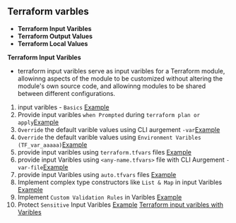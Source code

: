## Terraform varbles
- **Terraform Input Varibles**
- **Terraform Output Values**
- **Terraform Local Values**

**Terraform Input Varibles**
- terraform input varibles serve as input varibles for a Terraform module, allowinng aspects of the module to be customized without altering the module's own source code, and allowinng modules to be shared between different configurations.
1. input varibles - `Basics` [Example](https://github.com/sudheermuthyala/terraform-/tree/main/04-Terraform-Variables/02-Terraform_input_varibles/61-v1-input_varible_basics)
2. Provide input varibles `when Prompted` during `terraform plan or apply`[Example](https://github.com/sudheermuthyala/terraform-/tree/main/04-Terraform-Variables/02-Terraform_input_varibles/62-v2-input_varible_when_prompt)
3. `Override` the default varible values using  CLI aurgement `-var`[Example](https://github.com/sudheermuthyala/terraform-/tree/main/04-Terraform-Variables/02-Terraform_input_varibles/63-v3_Input_Variables_Override_default_value_withil_CLI_argument-var)
4. `Override` the default varible values using `Environment Varibles (TF_var_aaaaa)`[Example](https://github.com/sudheermuthyala/terraform-/tree/main/04-Terraform-Variables/02-Terraform_input_varibles/64-v4_Override_default_variable_values_using_Environment_Variables)
5. provide input varibles using `terraform.tfvars` files [Example](https://github.com/sudheermuthyala/terraform-/tree/main/04-Terraform-Variables/02-Terraform_input_varibles/65-v5-Assign_Input_Variables_from_terraform.tfvars)
6. provide input Varibles using `<any-name.tfvars>` file with CLI Aurgement `-var-file`[Example](https://github.com/sudheermuthyala/terraform-/tree/main/04-Terraform-Variables/02-Terraform_input_varibles/66-v6-Assign_Input_Variables_with-var-file_argument)
7. provide input Varibles using `auto.tfvars` files [Example]()
8. Implement complex type constructors like `List & Map` in input Varibles [Example]()
9. Implement `Custom Validation Rules` in  Varibles [Example]()
10. Protect `Sensitive` Input Varibles [Example]()
[Terraform input varibles with Varibles](https://github.com/sudheermuthyala/terraform-/tree/main/04-Terraform-Variables/02-Terraform_input_varibles)

